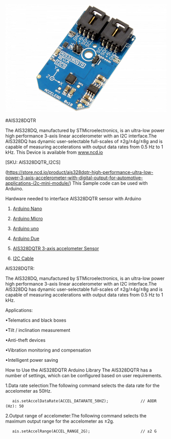 
[![AIS328DQTR](AIS328DQTR_I2C.png)](https://store.ncd.io/product/ais328dqtr-high-performance-ultra-low-power-3-axis-accelerometer-with-digital-output-for-automotive-applications-i2c-mini-module/)

#AIS328DQTR

The AIS328DQ, manufactured by STMicroelectronics, is an ultra-low power high performance 3-axis linear accelerometer with an I2C interface.The AIS328DQ has dynamic user-selectable full-scales of ±2g/±4g/±8g and is capable of measuring accelerations with output data rates from 0.5 Hz to 1 kHz.
This Device is available from www.ncd.io 

[SKU: AIS328DQTR_I2CS]

(https://store.ncd.io/product/ais328dqtr-high-performance-ultra-low-power-3-axis-accelerometer-with-digital-output-for-automotive-applications-i2c-mini-module/)
This Sample code can be used with Arduino.

Hardware needed to interface AIS328DQTR sensor with Arduino

1. <a href="https://store.ncd.io/product/i2c-shield-for-arduino-nano/">Arduino Nano</a>

2. <a href="https://store.ncd.io/product/i2c-shield-for-arduino-micro-with-i2c-expansion-port/">Arduino Micro</a>

3. <a href="https://store.ncd.io/product/i2c-shield-for-arduino-uno/">Arduino uno</a>

4. <a href="https://store.ncd.io/product/dual-i2c-shield-for-arduino-due-with-modular-communications-interface/">Arduino Due</a>

5. <a href="https://store.ncd.io/product/ais328dqtr-high-performance-ultra-low-power-3-axis-accelerometer-with-digital-output-for-automotive-applications-i2c-mini-module/">AIS328DQTR 3-axis accelometer Sensor</a>

6. <a href="https://store.ncd.io/product/i%C2%B2c-cable/">I2C Cable</a>

AIS328DQTR:

The AIS328DQ, manufactured by STMicroelectronics, is an ultra-low power high performance 3-axis linear accelerometer with an I2C interface.The AIS328DQ has dynamic user-selectable full-scales of ±2g/±4g/±8g and is capable of measuring accelerations with output data rates from 0.5 Hz to 1 kHz.

Applications:

•Telematics and black boxes

•Tilt / inclination measurement

•Anti-theft devices

•Vibration monitoring and compensation

•Intelligent power saving

How to Use the AIS328DQTR Arduino Library
The AIS328DQTR has a number of settings, which can be configured based on user requirements.

1.Data rate selection:The following command selects the data rate for the accelometer as 50Hz.

       ais.setAccelDataRate(ACCEL_DATARATE_50HZ);              // AODR (Hz): 50
   
2.Output range of accelometer:The following command selects the maximum output range for the accelometer as ±2g.

       ais.setAccelRange(ACCEL_RANGE_2G);                      // ±2 G
